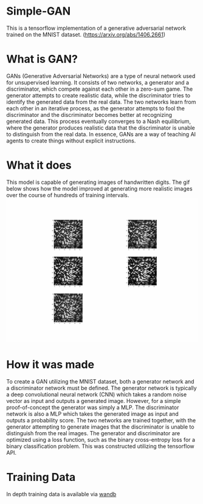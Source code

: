# Simple-GAN
This is a tensorflow implementation of a generative adversarial network trained on the MNIST dataset. (https://arxiv.org/abs/1406.2661)

# What is GAN?
GANs (Generative Adversarial Networks) are a type of neural network used for unsupervised learning. It consists of two networks, a generator and a discriminator, which compete against each other in a zero-sum game. The generator attempts to create realistic data, while the discriminator tries to identify the generated data from the real data. The two networks learn from each other in an iterative process, as the generator attempts to fool the discriminator and the discriminator becomes better at recognizing generated data. This process eventually converges to a Nash equilibrium, where the generator produces realistic data that the discriminator is unable to distinguish from the real data. In essence, GANs are a way of teaching AI agents to create things without explicit instructions.

# What it does
This model is capable of generating images of handwritten digits. The gif below shows how the model improved at generating more realistic images over the course of hundreds of training intervals. 
![Alt Text](https://github.com/raphael2G/Simple-GAN/blob/main/example.gif)

# How it was made
To create a GAN utilizing the MNIST dataset, both a generator network and a discriminator network must be defined. The generator network is typically a deep convolutional neural network (CNN) which takes a random noise vector as input and outputs a generated image. However, for a simple proof-of-concept the generator was simply a MLP. The discriminator network is also a MLP which takes the generated image as input and outputs a probability score. The two networks are trained together, with the generator attempting to generate images that the discriminator is unable to distinguish from the real images. The generator and discriminator are optimized using a loss function, such as the binary cross-entropy loss for a binary classification problem. This was constructed utilizing the tensorflow API. 

# Training Data
In depth training data is available via [wandb](https://wandb.ai/raphael1/simple-gan/runs/1e4uw5zq?workspace=user-raphael1)
